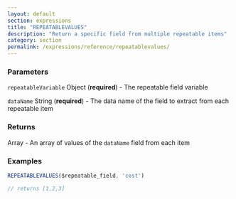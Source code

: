 ```yaml
---
layout: default
section: expressions
title: "REPEATABLEVALUES"
description: "Return a specific field from multiple repeatable items"
category: section
permalink: /expressions/reference/repeatablevalues/
---
```


### Parameters

`repeatableVariable` Object (__required__) - The repeatable field variable

`dataName` String (__required__) - The data name of the field to extract from each repeatable item

### Returns

Array - An array of values of the `dataName` field from each item

### Examples

```js
REPEATABLEVALUES($repeatable_field, 'cost')

// returns [1,2,3]
```